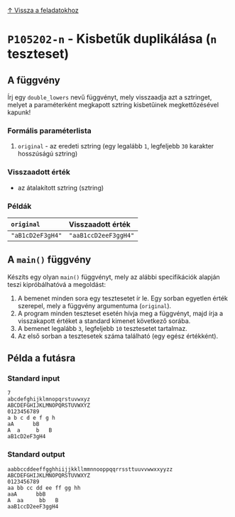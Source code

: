 
[↑ Vissza a feladatokhoz](./README.md)

# `P105202-n` - Kisbetűk duplikálása (`n` teszteset)

## A függvény

Írj egy `double_lowers` nevű függvényt, mely visszaadja azt a sztringet, melyet a paraméterként megkapott sztring kisbetűinek megkettőzésével kapunk!

### Formális paraméterlista

1. `original` - az eredeti sztring (egy legalább `1`, legfeljebb `30` karakter hosszúságú sztring)

### Visszaadott érték

* az átalakított sztring (sztring)

### Példák

| `original` | Visszaadott érték | 
| :--- | :-- | 
| `"aB1cD2eF3gH4"` | `"aaB1ccD2eeF3ggH4"` | 

## A `main()` függvény

Készíts egy olyan `main()` függvényt, mely az alábbi specifikációk alapján teszi kipróbálhatóvá a megoldást:

1. A bemenet minden sora egy tesztesetet ír le. Egy sorban egyetlen érték szerepel, mely a függvény argumentuma (`original`).
1. A program minden teszteset esetén hívja meg a függvényt, majd írja a visszakapott értéket a standard kimenet következő sorába.
1. A bemenet legalább `3`, legfeljebb `10` tesztesetet tartalmaz.
1. Az első sorban a tesztesetek száma található (egy egész értékként).

## Példa a futásra

### Standard input

```
7
abcdefghijklmnopqrstuvwxyz
ABCDEFGHIJKLMNOPQRSTUVWXYZ
0123456789
a b c d e f g h
aA      bB
A  a     b   B
aB1cD2eF3gH4
```

### Standard output

```
aabbccddeeffgghhiijjkkllmmnnooppqqrrssttuuvvwwxxyyzz
ABCDEFGHIJKLMNOPQRSTUVWXYZ
0123456789
aa bb cc dd ee ff gg hh
aaA      bbB
A  aa     bb   B
aaB1ccD2eeF3ggH4
```